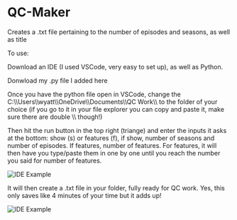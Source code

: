 # QC-Maker
Creates a .txt file pertaining to the number of episodes and seasons, as well as title

To use:

Download an IDE (I used VSCode, very easy to set up), as well as Python.

Donwload my .py file I added here

Once you have the python file open in VSCode, change the C:\\\Users\\\wyatt\\\OneDrive\\\Documents\\\QC Work\\\ to the folder of your choice
(if you go to it in your file explorer you can copy and paste it, make sure there are double \\\ though!)

Then hit the run button in the top right (triange) and enter the inputs it asks at the bottom: show (s) or features (f), if show, number of seasons and number of episodes. If features, number of features. For features, it will then have you type/paste them in one by one until you reach the number you said for number of features.

![IDE Example](https://i.imgur.com/Kz0gZ69.png)

It will then create a .txt file in your folder, fully ready for QC work. Yes, this only saves like 4 minutes of your time but it adds up!

![IDE Example](https://i.imgur.com/TinEid7.png)
